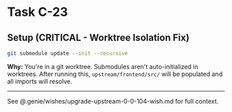 # Task C-23

## Setup (CRITICAL - Worktree Isolation Fix)

```bash
git submodule update --init --recursive
```

**Why:** You're in a git worktree. Submodules aren't auto-initialized in worktrees. After running this, `upstream/frontend/src/` will be populated and all imports will resolve.

---

See @.genie/wishes/upgrade-upstream-0-0-104-wish.md for full context.

